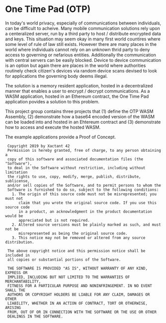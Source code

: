 # One Time Pad (OTP)
In today's world privacy, especially of communications between individuals, can be difficult to acheive. Many mobile communication solutions rely upon a centeralized server, run by a third party to host / distribute encrypted data and keys. This situation may seem okay in many first world countires where some level of rule of law still exists. However there are many places in the world where individuals cannot rely on an unknown thrid party to deny access to governing or nefarious entities. Additionally the communication with central servers can be easily blocked. Device to device communication is an option but again there are places in the world where authorities routinely check citizen's devices via random device scans devised to look for applications the governing body deems illegal.

The solution is a memory resident application, hosted in a decentralized manner that enables a user to encrypt / decrypt communications. As a WASM application, hosted in an Ethereum contract, the One Time Pad application povides a solution to this problem.

This project group contains three projects that (1) define the OTP WASM Assembly, (2) demonstrate how a base64 encoded version of the WASM can be loaded into and hosted in an Ehtereum contract and (3) demonstrate how to access and execute the hosted WASM. 

The example applications provide a Proof of Concept.

```
 Copyright 2019 by Xactant 42
 Permission is hereby granted, free of charge, to any person obtaining a
 copy of this software and associated documentation files (the "Software"),
 to deal in the Software without restriction, including without limitation
 the rights to use, copy, modify, merge, publish, distribute, sublicense,
 and/or sell copies of the Software, and to permit persons to whom the
 Software is furnished to do so, subject to the following conditions:
   1. The origin of this source code must not be misrepresented; you must not
      claim that you wrote the original source code. If you use this source code
      in a product, an acknowledgment in the product documentation would be
      appreciated but is not required.
   2. Altered source versions must be plainly marked as such, and must not be
      misrepresented as being the original source code.
   3. This notice may not be removed or altered from any source distribution.

 The above copyright notice and this permission notice shall be included in
 all copies or substantial portions of the Software.

 THE SOFTWARE IS PROVIDED "AS IS", WITHOUT WARRANTY OF ANY KIND, EXPRESS OR
 IMPLIED, INCLUDING BUT NOT LIMITED TO THE WARRANTIES OF MERCHANTABILITY,
 FITNESS FOR A PARTICULAR PURPOSE AND NONINFRINGEMENT. IN NO EVENT SHALL THE
 AUTHORS OR COPYRIGHT HOLDERS BE LIABLE FOR ANY CLAIM, DAMAGES OR OTHER
 LIABILITY, WHETHER IN AN ACTION OF CONTRACT, TORT OR OTHERWISE, ARISING
 FROM, OUT OF OR IN CONNECTION WITH THE SOFTWARE OR THE USE OR OTHER
 DEALINGS IN THE SOFTWARE.
```
